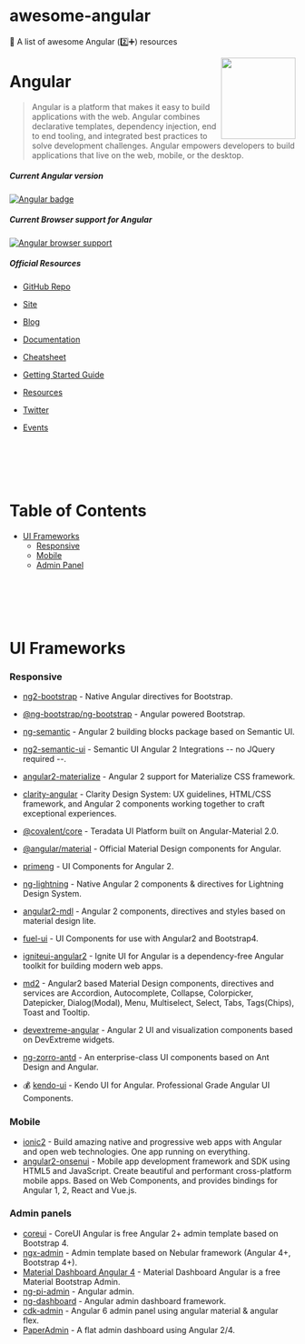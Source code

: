 # awesome-angular
:sparkling_heart: A list of awesome Angular (:two::heavy_plus_sign:) resources

[<img src="https://raw.githubusercontent.com/DaanDeSmedt/awesome-angular/master/angular.svg?sanitize=true" align="right" width="131" height="143">](https://github.com/DaanDeSmedt/awesome-angular)


# Angular

> Angular is a platform that makes it easy to build applications with the web. Angular combines declarative templates, dependency injection, end to end tooling, and integrated best practices to solve development challenges. Angular empowers developers to build applications that live on the web, mobile, or the desktop.


##### Current Angular version

[![Angular badge](https://badge.fury.io/js/%40angular%2Fcore.svg)](https://www.npmjs.com/~angular)


##### Current Browser support for Angular

[![Angular browser support](https://saucelabs.com/browser-matrix/angular2-ci.svg)](https://saucelabs.com/u/angular2-ci)


##### Official Resources

* [GitHub Repo](https://github.com/angular/angular)


* [Site](https://angular.io)
* [Blog](https://blog.angular.io)
* [Documentation](https://angular.io/docs)
* [Cheatsheet](https://angular.io/guide/cheatsheet)
* [Getting Started Guide](https://angular.io/guide/quickstart)
* [Resources](https://angular.io/resources)
* [Twitter](https://twitter.com/angular)
* [Events](https://angular.io/events)


<br/>
<br/>
<br/>
<br/>


# Table of Contents
- [UI Frameworks](#ui-frameworks)
	- [Responsive](#responsive)
    - [Mobile](#mobile)
    - [Admin Panel](#admin-panels)


<br/>
<br/>
<br/>
<br/>


# UI Frameworks
 
### Responsive
 - [ng2-bootstrap](https://github.com/valor-software/ng2-bootstrap) - Native Angular directives for Bootstrap.
 - [@ng-bootstrap/ng-bootstrap](https://github.com/ng-bootstrap/ng-bootstrap) - Angular powered Bootstrap. 
 - [ng-semantic](https://github.com/vladotesanovic/ngSemantic) - Angular 2 building blocks package based on Semantic UI. 
 - [ng2-semantic-ui](https://github.com/edcarroll/ng2-semantic-ui) - Semantic UI Angular 2 Integrations -- no JQuery required --.
 - [angular2-materialize](https://github.com/InfomediaLtd/angular2-materialize) - Angular 2 support for Materialize CSS framework.
 - [clarity-angular](https://github.com/vmware/clarity) - Clarity Design System: UX guidelines, HTML/CSS framework, and Angular 2 components working together to craft exceptional experiences.
 - [@covalent/core](https://github.com/teradata/covalent) - Teradata UI Platform built on Angular-Material 2.0.
 - [@angular/material](https://github.com/angular/material2) - Official Material Design components for Angular.
 - [primeng](https://github.com/primefaces/primeng) - UI Components for Angular 2.
 - [ng-lightning](https://github.com/ng-lightning/ng-lightning) - Native Angular 2 components & directives for Lightning Design System.
 - [angular2-mdl](https://github.com/mseemann/angular2-mdl) - Angular 2 components, directives and styles based on material design lite.
 - [fuel-ui](https://github.com/FuelInteractive/fuel-ui) - UI Components for use with Angular2 and Bootstrap4.
 - [igniteui-angular2](https://github.com/IgniteUI/igniteui-angular) - Ignite UI for Angular is a dependency-free Angular toolkit for building modern web apps.
 - [md2](https://github.com/Promact/md2) - Angular2 based Material Design components, directives and services are Accordion, Autocomplete, Collapse, Colorpicker, Datepicker, Dialog(Modal), Menu, Multiselect, Select, Tabs, Tags(Chips), Toast and Tooltip.
 - [devextreme-angular](https://github.com/DevExpress/devextreme-angular) - Angular 2 UI and visualization components based on DevExtreme widgets.
 - [ng-zorro-antd](https://github.com/NG-ZORRO/ng-zorro-antd) - An enterprise-class UI components based on Ant Design and Angular.

 - 💰 [kendo-ui](https://www.telerik.com/kendo-angular-ui) -  Kendo UI for Angular. Professional Grade Angular UI Components.

 
 ### Mobile
 - [ionic2](https://github.com/driftyco/ionic) - Build amazing native and progressive web apps with Angular and open web technologies. One app running on everything.
 - [angular2-onsenui](https://github.com/onsenui/onsenui) - Mobile app development framework and SDK using HTML5 and JavaScript. Create beautiful and performant cross-platform mobile apps. Based on Web Components, and provides bindings for Angular 1, 2, React and Vue.js.
 
 ### Admin panels
 - [coreui](https://github.com/coreui/coreui-free-angular-admin-template) -  CoreUI Angular is free Angular 2+ admin template based on Bootstrap 4.
 - [ngx-admin](https://github.com/akveo/ngx-admin) - Admin template based on Nebular framework (Angular 4+, Bootstrap 4+).
 - [Material Dashboard Angular 4](https://github.com/creativetimofficial/material-dashboard-angular2) - Material Dashboard Angular is a free Material Bootstrap Admin.
 - [ng-pi-admin](https://github.com/BKnds/ng-pi-admin) - Angular admin.
 - [ng-dashboard](https://github.com/ddvkid/ng-dashboard) - Angular admin dashboard framework.
 - [cdk-admin](https://github.com/codetok/cdk-admin) - Angular 6 admin panel using angular material & angular flex.
 - [PaperAdmin](https://github.com/mohdrashid/PaperAdmin) - A flat admin dashboard using Angular 2/4.
